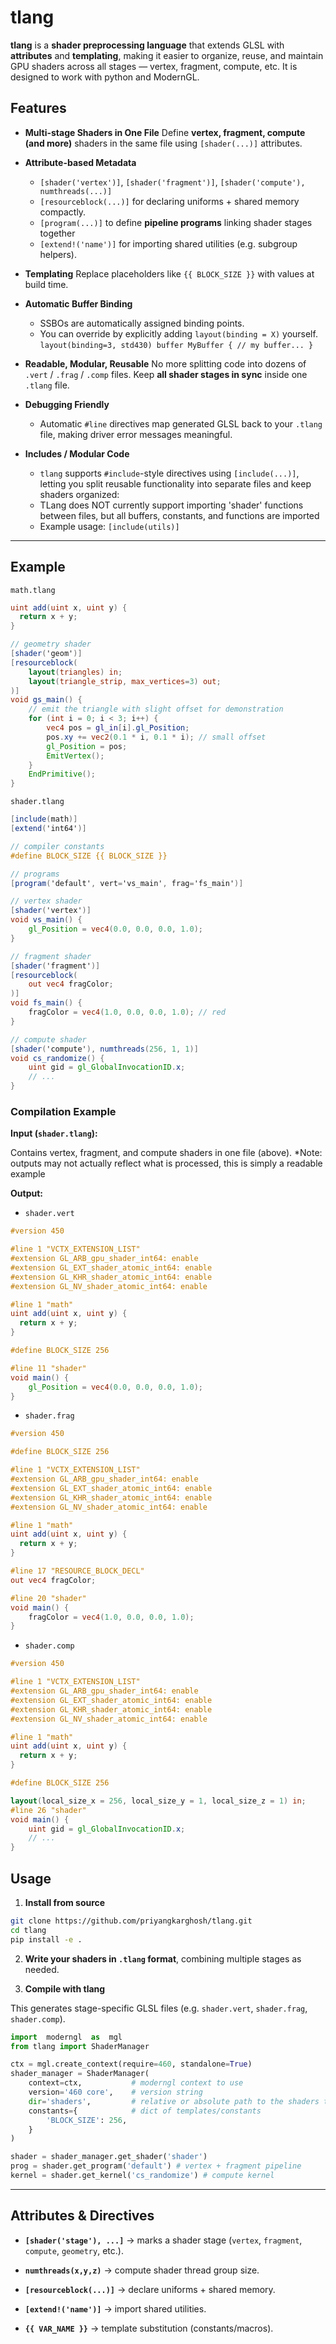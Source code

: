 # tlang
**tlang** is a **shader preprocessing language** that extends GLSL with **attributes** and **templating**, making it easier to organize, reuse, and maintain GPU shaders across all stages — vertex, fragment, compute, etc. It is designed to work with python and ModernGL.

##  Features
-  **Multi-stage Shaders in One File**
Define **vertex, fragment, compute (and more)** shaders in the same file using `[shader(...)]` attributes.

- **Attribute-based Metadata**
  - `[shader('vertex')]`, `[shader('fragment')]`, `[shader('compute'), numthreads(...)]`
  -  `[resourceblock(...)]` for declaring uniforms + shared memory compactly.
  -  `[program(...)]` to define **pipeline programs** linking shader stages together
  -   `[extend!('name')]` for importing shared utilities (e.g. subgroup helpers).

-  **Templating**
Replace placeholders like `{{ BLOCK_SIZE }}` with values at build time.

- **Automatic Buffer Binding**
  -   SSBOs are automatically assigned binding points.
  -   You can override by explicitly adding `layout(binding = X)` yourself.
  `layout(binding=3, std430) buffer MyBuffer { // my buffer... }`

-  **Readable, Modular, Reusable**
No more splitting code into dozens of `.vert` / `.frag` / `.comp` files.
Keep **all shader stages in sync** inside one `.tlang` file.

- **Debugging Friendly**  
  - Automatic `#line` directives map generated GLSL back to your `.tlang` file, making driver error messages meaningful.

- **Includes / Modular Code**
  - `tlang` supports `#include`-style directives using `[include(...)]`, letting you split reusable functionality into separate files and keep shaders organized:
  - TLang does NOT currently support importing 'shader' functions between files, but all buffers, constants, and functions are imported
  -   Example usage: ```[include(utils)]```
---

## Example
`math.tlang`
```glsl
uint add(uint x, uint y) {
  return x + y;
}

// geometry shader
[shader('geom')]
[resourceblock(
    layout(triangles) in;
    layout(triangle_strip, max_vertices=3) out;
)]
void gs_main() {
    // emit the triangle with slight offset for demonstration
    for (int i = 0; i < 3; i++) {
        vec4 pos = gl_in[i].gl_Position;
        pos.xy += vec2(0.1 * i, 0.1 * i); // small offset
        gl_Position = pos;
        EmitVertex();
    }
    EndPrimitive();
}
```

`shader.tlang`
```glsl
[include(math)]
[extend('int64')]

// compiler constants
#define BLOCK_SIZE {{ BLOCK_SIZE }}

// programs
[program('default', vert='vs_main', frag='fs_main')]

// vertex shader
[shader('vertex')]
void vs_main() {
	gl_Position = vec4(0.0, 0.0, 0.0, 1.0);
}

// fragment shader
[shader('fragment')]
[resourceblock(
	out vec4 fragColor;
)]
void fs_main() {
	fragColor = vec4(1.0, 0.0, 0.0, 1.0); // red
}

// compute shader
[shader('compute'), numthreads(256, 1, 1)]
void cs_randomize() {
	uint gid = gl_GlobalInvocationID.x;
	// ...
}

```

  

### Compilation Example

  

**Input (`shader.tlang`):**

Contains vertex, fragment, and compute shaders in one file (above).
*Note: outputs may not actually reflect what is processed, this is simply a readable example

  

**Output:**

  

-  `shader.vert`

```glsl
#version 450

#line 1 "VCTX_EXTENSION_LIST"
#extension GL_ARB_gpu_shader_int64: enable
#extension GL_EXT_shader_atomic_int64: enable
#extension GL_KHR_shader_atomic_int64: enable
#extension GL_NV_shader_atomic_int64: enable

#line 1 "math"
uint add(uint x, uint y) {
  return x + y;
}

#define BLOCK_SIZE 256

#line 11 "shader"
void main() {
	gl_Position = vec4(0.0, 0.0, 0.0, 1.0);
}
```


-  `shader.frag`

```glsl
#version 450

#define BLOCK_SIZE 256

#line 1 "VCTX_EXTENSION_LIST"
#extension GL_ARB_gpu_shader_int64: enable
#extension GL_EXT_shader_atomic_int64: enable
#extension GL_KHR_shader_atomic_int64: enable
#extension GL_NV_shader_atomic_int64: enable

#line 1 "math"
uint add(uint x, uint y) {
  return x + y;
}

#line 17 "RESOURCE_BLOCK_DECL"
out vec4 fragColor;

#line 20 "shader"
void main() {
	fragColor = vec4(1.0, 0.0, 0.0, 1.0);
}
```

  

-  `shader.comp`

```glsl
#version 450

#line 1 "VCTX_EXTENSION_LIST"
#extension GL_ARB_gpu_shader_int64: enable
#extension GL_EXT_shader_atomic_int64: enable
#extension GL_KHR_shader_atomic_int64: enable
#extension GL_NV_shader_atomic_int64: enable

#line 1 "math"
uint add(uint x, uint y) {
  return x + y;
}

#define BLOCK_SIZE 256

layout(local_size_x = 256, local_size_y = 1, local_size_z = 1) in;
#line 26 "shader"
void main() {
	uint gid = gl_GlobalInvocationID.x;
	// ...
}
```


## Usage

  

1.  **Install from source**
```bash
git clone https://github.com/priyangkarghosh/tlang.git
cd tlang
pip install -e .
```

2.  **Write your shaders in `.tlang` format**, combining multiple stages as needed.

  

4.  **Compile with tlang**

  
This generates stage-specific GLSL files (e.g. `shader.vert`, `shader.frag`, `shader.comp`).
```python
import  moderngl  as  mgl
from tlang import ShaderManager

ctx = mgl.create_context(require=460, standalone=True)
shader_manager = ShaderManager(
	context=ctx,           # moderngl context to use
	version='460 core',    # version string
	dir='shaders',         # relative or absolute path to the shaders to be built
	constants={            # dict of templates/constants
		'BLOCK_SIZE': 256,
	}
)

shader = shader_manager.get_shader('shader')
prog = shader.get_program('default') # vertex + fragment pipeline
kernel = shader.get_kernel('cs_randomize') # compute kernel
```

---

  

## Attributes & Directives

-  **`[shader('stage'), ...]`** → marks a shader stage (`vertex`, `fragment`, `compute`, `geometry`, etc.).

-  **`numthreads(x,y,z)`** → compute shader thread group size.

-  **`[resourceblock(...)]`** → declare uniforms + shared memory.

-  **`[extend!('name')]`** → import shared utilities.

-  **`{{ VAR_NAME }}`** → template substitution (constants/macros).
